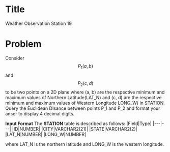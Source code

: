 ﻿
# Title
Weather Observation Station 19

# Problem
Consider $$P_1(a, b)$$ and $$P_2(c, d)$$ to be two points on a 2D plane where (a, b) are the respective minimum and maximum values of Northern Latitude(LAT_N) and (c, d) are the respective minimum and maximum values of Western Longitude LONG_W) in STATION.
Query the Euclidean DIsance between points P_1 and P_2 and format your anser to display 4 decimal digits. 

**Input Format**
The **STATION** table is described as follows:
|Field|Type|
|---|---|
|ID|NUMBER|
|CITY|VARCHAR2(21)|
|STATE|VARCHAR2(2)|
|LAT_N|NUMBER|
|LONG_W|NUMBER|

where LAT_N is the northern latitude and LONG_W is the western longitude. 
